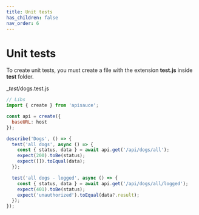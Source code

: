 ```yaml
---
title: Unit tests
has_children: false
nav_order: 6
---
```


# Unit tests

To create unit tests, you must create a file with the extension **test.js** inside __test__ folder.

__test_/dogs.test.js

```javascript
// Libs
import { create } from 'apisauce';

const api = create({
  baseURL: host
});

describe('Dogs', () => {
  test('all dogs', async () => {
    const { status, data } = await api.get('/api/dogs/all');
    expect(200).toBe(status);
    expect([]).toEqual(data);
  });

  test('all dogs - logged', async () => {
    const { status, data } = await api.get('/api/dogs/all/logged');
    expect(401).toBe(status);
    expect('unauthorized').toEqual(data?.result);
  });
});
```
